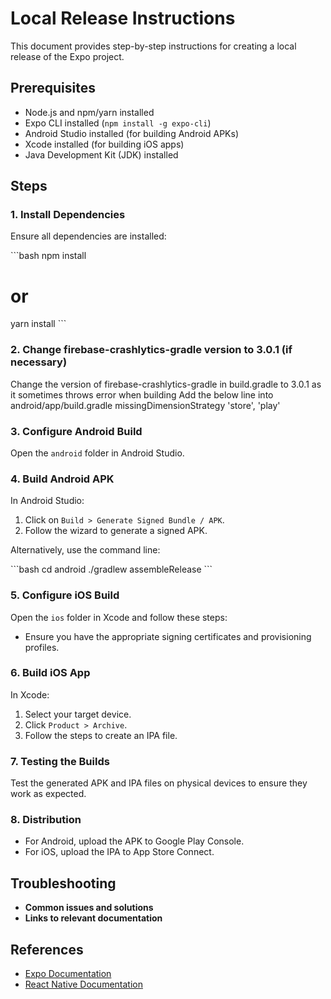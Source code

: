 # Local Release Instructions

This document provides step-by-step instructions for creating a local release of the Expo project.

## Prerequisites

- Node.js and npm/yarn installed
- Expo CLI installed (`npm install -g expo-cli`)
- Android Studio installed (for building Android APKs)
- Xcode installed (for building iOS apps)
- Java Development Kit (JDK) installed

## Steps

### 1. Install Dependencies

Ensure all dependencies are installed:

\`\`\`bash
npm install

# or

yarn install
\`\`\`

### 2. Change firebase-crashlytics-gradle version to 3.0.1 (if necessary)

Change the version of firebase-crashlytics-gradle in build.gradle to 3.0.1 as it sometimes throws error when building
Add the below line into android/app/build.gradle
missingDimensionStrategy 'store', 'play'

### 3. Configure Android Build

Open the `android` folder in Android Studio.

### 4. Build Android APK

In Android Studio:

1. Click on `Build > Generate Signed Bundle / APK`.
2. Follow the wizard to generate a signed APK.

Alternatively, use the command line:

\`\`\`bash
cd android
./gradlew assembleRelease
\`\`\`

### 5. Configure iOS Build

Open the `ios` folder in Xcode and follow these steps:

- Ensure you have the appropriate signing certificates and provisioning profiles.

### 6. Build iOS App

In Xcode:

1. Select your target device.
2. Click `Product > Archive`.
3. Follow the steps to create an IPA file.

### 7. Testing the Builds

Test the generated APK and IPA files on physical devices to ensure they work as expected.

### 8. Distribution

- For Android, upload the APK to Google Play Console.
- For iOS, upload the IPA to App Store Connect.

## Troubleshooting

- **Common issues and solutions**
- **Links to relevant documentation**

## References

- [Expo Documentation](https://docs.expo.dev/)
- [React Native Documentation](https://reactnative.dev/docs/getting-started)

